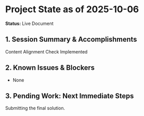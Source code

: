 <!-- ID: DOC-044 -->
# Project State as of 2025-10-06

**Status:** Live Document

## 1. Session Summary & Accomplishments
Content Alignment Check Implemented

## 2. Known Issues & Blockers
- None

## 3. Pending Work: Next Immediate Steps
Submitting the final solution.
